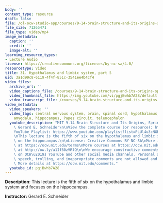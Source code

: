 ```yaml
---
body: ''
content_type: resource
draft: false
file: /ol-ocw-studio-app/courses/9-14-brain-structure-and-its-origins-spring-2014/mit9_14s14_lec31_360p_16_9.mp4
file_size: 71265471
file_type: video/mp4
image_metadata:
  caption: ''
  credit: ''
  image-alt: ''
learning_resource_types:
- Lecture Audio
license: https://creativecommons.org/licenses/by-nc-sa/4.0/
resourcetype: Video
title: 31. Hypothalamus and limbic system, part 5
uid: 3a1d99c8-6119-4f4f-851c-3541ee4b4cf4
video_files:
  archive_url: ''
  video_captions_file: /courses/9-14-brain-structure-and-its-origins-spring-2014/mit9_14s14_lec31_captions.vtt
  video_thumbnail_file: https://img.youtube.com/vi/pgjBwhb7A28/default.jpg
  video_transcript_file: /courses/9-14-brain-structure-and-its-origins-spring-2014/mit9_14s14_lec31_transcript.pdf
video_metadata:
  video_speakers: ''
  video_tags: central nervous system, brain, spinal cord, hypothalamus, limbic system,
    amygdala, hippocampus, Papez circuit, telencephalon
  youtube_description: "MIT 9.14 Brain Structure and Its Origins, Spring 2014\nInstructor:\
    \ Gerard E. Schneider\n\nView the complete course (or resource): https://ocw.mit.edu/9-14S14\n\
    YouTube Playlist: https://www.youtube.com/playlist?list=PLUl4u3cNGP62ABe0O-0qtaHHxyKQi1ZwR\n\
    \nThis lecture is the fifth of six on the hypothalamus and limbic system and focuses\
    \ on the hippocampus.\n\nLicense: Creative Commons BY-NC-SA\nMore information\
    \ at https://ocw.mit.edu/terms\nMore courses at https://ocw.mit.edu\nSupport OCW\
    \ at http://ow.ly/a1If50zVRlQ\n\nWe encourage constructive comments and discussion\
    \ on OCW\u2019s YouTube and other social media channels. Personal attacks, hate\
    \ speech, trolling, and inappropriate comments are not allowed and may be removed.\
    \ More details at https://ocw.mit.edu/comments."
  youtube_id: pgjBwhb7A28
---
```

**Description:** This lecture is the fifth of six on the hypothalamus and limbic system and focuses on the hippocampus.

**Instructor:** Gerard E. Schneider